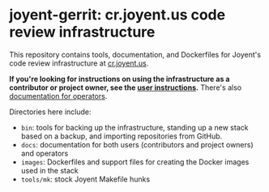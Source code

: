 # joyent-gerrit: cr.joyent.us code review infrastructure

This repository contains tools, documentation, and Dockerfiles for Joyent's code
review infrastructure at [cr.joyent.us](https://cr.joyent.us).

**If you're looking for instructions on using the infrastructure as a
contributor or project owner, see the [user
instructions](docs/user/README.md).**  There's also [documentation for operators](docs/operator/README.md).

Directories here include:

* `bin`: tools for backing up the infrastructure, standing up a new stack based
  on a backup, and importing repositories from GitHub.
* `docs`: documentation for both users (contributors and project owners) and
  operators
* `images`: Dockerfiles and support files for creating the Docker images used in
  the stack
* `tools/mk`: stock Joyent Makefile hunks
